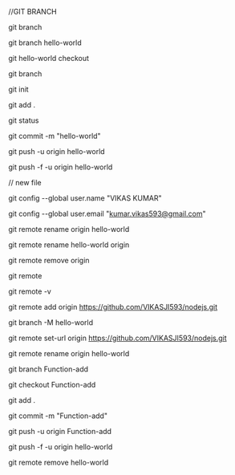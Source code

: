 
//GIT BRANCH

git branch

git branch hello-world

git hello-world checkout

git branch

git init

git add .

git status

git commit -m "hello-world"

git push -u origin hello-world

git push -f -u origin hello-world






// new file 

git config --global user.name "VIKAS KUMAR"

git config --global user.email "kumar.vikas593@gmail.com"


git remote rename origin hello-world

git remote rename hello-world origin



git remote remove origin

git remote

 git remote -v

git remote add origin https://github.com/VIKASJI593/nodejs.git



git branch -M hello-world

git remote set-url origin https://github.com/VIKASJI593/nodejs.git

git remote rename origin hello-world 

git branch Function-add

git checkout Function-add

git add .

git commit -m "Function-add"

git push -u origin Function-add

git push -f -u origin hello-world




git remote remove hello-world

